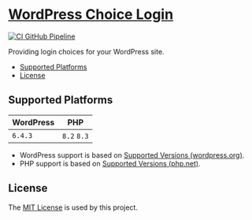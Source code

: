 # [WordPress Choice Login](https://github.com/dbtedman/wp-choice-login)

[![CI GitHub Pipeline](https://img.shields.io/github/actions/workflow/status/dbtedman/wp-choice-login/ci.yml?branch=main&style=for-the-badge&logo=github&label=ci)](https://github.com/dbtedman/wp-choice-login/actions/workflows/ci.yml?query=branch%3Amain)

Providing login choices for your WordPress site.

- [Supported Platforms](#supported-platforms)
- [License](#license)

## Supported Platforms

| WordPress | PHP         |
|-----------|-------------|
| `6.4.3`   | `8.2` `8.3` |

- WordPress support is based on [Supported Versions (wordpress.org)](https://wordpress.org/documentation/article/supported-versions/).
- PHP support is based on [Supported Versions (php.net)](https://www.php.net/supported-versions.php).

## License

The [MIT License](./LICENSE.md) is used by this project.
